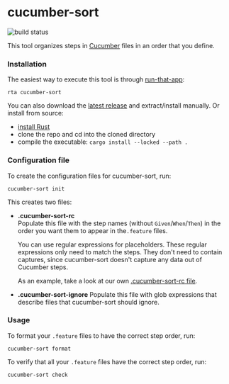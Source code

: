 # cucumber-sort

![build status](https://github.com/kevgo/cucumber-sort/actions/workflows/ci.yml/badge.svg)

This tool organizes steps in [Cucumber](https://cucumber.io) files in an order
that you define.

### Installation

The easiest way to execute this tool is through
[run-that-app](https://github.com/kevgo/run-that-app):

```
rta cucumber-sort
```

You can also download the
[latest release](https://github.com/kevgo/cucumber-sort/releases/latest) and
extract/install manually. Or install from source:

- [install Rust](https://rustup.rs)
- clone the repo and cd into the cloned directory
- compile the executable: `cargo install --locked --path .`

### Configuration file

To create the configuration files for cucumber-sort, run:

```
cucumber-sort init
```

This creates two files:

- **.cucumber-sort-rc**<br>Populate this file with the step names (without
  `Given`/`When`/`Then`) in the order you want them to appear in the`.feature`
  files.

  You can use regular expressions for placeholders. These regular expressions
  only need to match the steps. They don't need to contain captures, since
  cucumber-sort doesn't capture any data out of Cucumber steps.

  As an example, take a look at our own
  [.cucumber-sort-rc file](.cucumber-sort-rc).

- **.cucumber-sort-ignore** Populate this file with glob expressions that
  describe files that cucumber-sort should ignore.

### Usage

To format your `.feature` files to have the correct step order, run:

```
cucumber-sort format
```

To verify that all your `.feature` files have the correct step order, run:

```
cucumber-sort check
```
